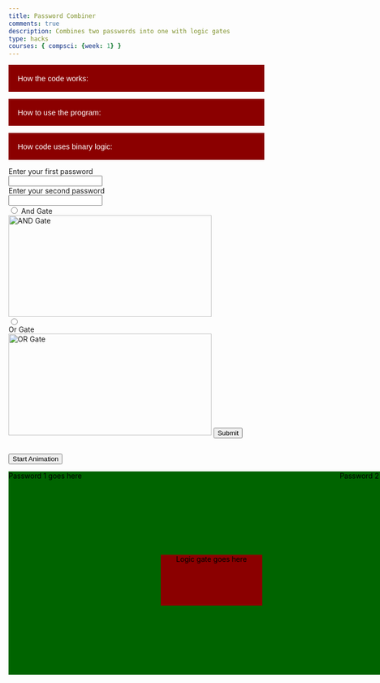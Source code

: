 ```yaml
---
title: Password Combiner
comments: true
description: Combines two passwords into one with logic gates
type: hacks
courses: { compsci: {week: 1} }
---
```


<body>
<!-- Collapsible button -->
<button type="button" class="collapsible">How the code works:</button>

<!-- Collapsible content with a textarea -->
<div class="content collapsible-content">
    <textarea placeholder="text">It takes in both passwords as ascii and then converts to unicode until finally going to binary. After combining the passwords, any unreadable ascii characters are removed based on the binary output of the logic gate and are filtered out before finally being displayed back as a single password. The shortest password is taken to avoid having to pad the end with zeros.</textarea>
</div>

<button type="button" class="collapsible">How to use the program:</button>

<!-- Collapsible content with a textarea -->
<div class="content collapsible-content">
    <textarea placeholder="text">Using this code is really quite simple and easy! First, enter in both passwords and then select the button for the logic gate you want to use to combine the two. There are images to guide you just in case you forget.</textarea>
</div>

<button type="button" class="collapsible">How code uses binary logic:</button>

<!-- Collapsible content with a textarea -->
<div class="content collapsible-content">
    <textarea placeholder="text">Code uses logic gates to combine the passwords at the binary level.</textarea>
</div>

<!-- JavaScript for collapsible functionality -->
<script>
    var coll = document.getElementsByClassName("collapsible");
    var i;
    for (i = 0; i < coll.length; i++) {
        coll[i].addEventListener("click", function() {
            this.classList.toggle("active");
            var content = this.nextElementSibling;
            if (content.style.display === "block") {
                content.style.display = "none";
            } else {
                content.style.display = "block";
            }
        });
    }
</script>
</body>
<style>
    #container {
        width: 800px;
        height: 400px;
        position: relative;
        background: #006400;
    }
    .animate {
        position: relative;
    }
    #animate1 {
        float: left;
        color: black;
    }
    #animate2 {
        float: right;
        color: black;
    }
    #box {
        width: 200px;
        height: 100px;
        position: absolute;
        background: #8B0000;
        left: 50%;
        top: 50%;
        transform: translate(-50%, -50%);
        color: black;
        text-align: center;
    }
    /* Style the button that is used to open and close the collapsible content */
    .collapsible {
        background-color: #8B0000;
        color: white;
        cursor: pointer;
        padding: 18px;
        width: 100%;
        border: none;
        text-align: left;
        outline: none;
        font-size: 15px;
    }
    /* Add a background color to the button if it is clicked on (add the .active class with JS), and when you move the mouse over it (hover) */
    .active, .collapsible:hover {
        background-color: #006400;
        transition-delay: 0.01s;
    }
    /* Style the collapsible content. Note: hidden by default */
    .content {
        padding: 0 18px;
        display: none;
        overflow: hidden;
        background-color: #f1f1f1;
    }
    /* Style the textarea inside the collapsible content */
    .collapsible-content textarea {
        width: 100%;
        height: 100px;
        box-sizing: border-box;
        margin-top: 10px;
    }
</style>
<!-- Setting up the form for data entry -->
<form onsubmit="combinePasswords(event)">
    <label for="password1">Enter your first password</label><br>
    <input type="text" id="password1" name="password1"><br>
    <label for="password2">Enter your second password</label><br>
    <input type="text" id="password2" name="password2"><br>
    <input type="radio" id="and" name="gate" value="and">
    <label for="and">And Gate</label><br>
    <img src="https://media.discordapp.net/attachments/1138198617463730330/1181468296747429999/AND.webp?ex=65812b18&is=656eb618&hm=6d0583021058c70d1864ffdcdfb6ca25ba957fa269f64532f7b8b1d10ddc04f3&=&format=webp" alt="AND Gate" width="400" height="200"><br>
    <input type="radio" id="or" name="gate" value="or"><br>
    <label for="or">Or Gate</label><br>
    <img src="https://media.discordapp.net/attachments/1138198617463730330/1181468333263044680/OR.webp?ex=65812b21&is=656eb621&hm=98f9ec24a67731715b3a0126dda747165b4481f8c8013fedbedf55f531963ffd&=&format=webp" alt="OR Gate" width="400" height="200">
    <input type="submit" value="Submit">
</form>
<h2 id="combined"></h2>

<p><button onclick="move()">Start Animation</button></p>

<div id="container">
    <div id="animate1" class="animate">Password 1 goes here</div>
    <div id="animate2" class="animate">Password 2 goes here</div>
    <div>
        <p id="box">Logic gate goes here</p>
    </div>
</div>

<script>
    function combinePasswords(event) {
        // Prevents from refreshing which would refresh the display for combined password
        event.preventDefault();
        //getting elements
        var password1= document.getElementById("password1").value;
        var password2 = document.getElementById("password2").value;
        var gateType = document.querySelector('input[name="gate"]:checked').value;
        // turns into binary using function
        var binary1 = textToBinary(password1);
        var binary2 = textToBinary(password2);
        //combines with and gate
        if (gateType == "and") {
            var combined = andGate(binary1, binary2);
        }
        else if (gateType == "or") {
            var combined = orGate(binary1, binary2);
        }
        console.log("First password: " + binary1);
        console.log("Second password: " + binary2);
        // displays
        document.getElementById("combined").innerHTML = "Combined password: " + binaryToText(combined);

        //animation code starts here
        document.getElementById("animate1").innerHTML = binary1;
        document.getElementById("animate2").innerHTML = binary2;
        document.getElementById("box").innerHTML = gateType + " gate";
    }
    function move() {
        //https://www.w3schools.com/js/js_htmldom_animate.asp
        let id = null;
        const element1 = document.getElementById("animate1");
        const element2 = document.getElementById("animate2");   
        let pos1 = 0;
        let pos2 = 0;
        clearInterval(id);
        id = setInterval(frame, 5);
        function frame() {
            if (pos1 == 200 || pos2 == 200) {
                clearInterval(id);
                document.getElementById("animate1").style.visibility = "hidden";
                document.getElementById("animate2").style.visibility = "hidden";
            }
            else {
                pos1++;
                pos2++;
                console.log(pos2);
                //moves diagonal towards bottom right
                element1.style.top = pos1 + "px"; 
                element1.style.left = pos1 + "px";
                //moves diagonal towards bottom left
                element2.style.top = pos2 + "px";
                element2.style.right = pos2 + "px";
            }
        }
    }
    
    //https://stackoverflow.com/questions/14430633/how-to-convert-text-to-binary-code-in-javascript
    function textToBinary(text) {
        var binary = ""; 
        // for every character in the text
        for (var i = 0; i < text.length; i++) {
            var charBinary = "";
            // concat the binary version into the var "binary"
            //charCodeAt(0) retrieves the unicode character code of the character at i
            //.toString(2) converts unicode to binary
            charBinary += text[i].charCodeAt(0).toString(2);
            // pad with leading zeros
            while (charBinary.length < 8) {
                charBinary = "0" + charBinary;
            }
            // concat and adding necessary space
            binary += charBinary;
        }
        return binary.trim();
    }
    function binaryToText(binary) {
        var text = "";
        // Split the binary string into 8-bit chunks
        var binaryChunks = binary.match(/.{1,8}/g);
        // Convert each 8-bit chunk to decimal and then to ASCII
        for (var i = 0; i < binaryChunks.length; i++) {
            var decimalValue = parseInt(binaryChunks[i], 2);
            // Check if the ASCII character is printable
            if (decimalValue >= 32 && decimalValue <= 126) {
                text += String.fromCharCode(decimalValue);
            }
        }
        return text;
    }
    function andGate(binary1, binary2) {
        var result = "";
        var shorter = 0;
        // takes the longer one
        if (binary1.length >= binary2) {
            shorter = binary2;
        }
        else{
            shorter = binary1;
        }
        for (var i = 0; i < shorter.length; i++) {
            //if both 1 then return 1
            if(binary1[i] == "1" && binary2[i] == "1") {
                result += "1";
            }
            //otherwise return 0
            else{
                result += "0";
            }
        }
        return result;
    }
    function orGate(binary1, binary2) {
        var result = "";
        var shorter = 0;
        // takes the longer one
        if (binary1.length >= binary2) {
            shorter = binary2;
        }
        else{
            shorter = binary1;
        }
        for (var i = 0; i < shorter.length; i++) {
            //if both 1 then return 1
            if(binary1[i] == "1" || binary2[i] == "1") {
                result += "1";
            }
            //otherwise return 0
            else{
                result += "0";
            }
        }
        return result;
    }

</script>